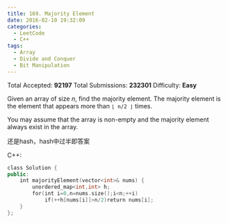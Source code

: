 ```yaml
---
title: 169. Majority Element
date: 2016-02-10 19:32:09
categories:
  - LeetCode
  - C++
tags:
  - Array
  - Divide and Conquer
  - Bit Manipulation
---
```


Total Accepted: **92197**
Total Submissions: **232301**
Difficulty: **Easy**

Given an array of size _n_, find the majority element. The majority element is the element that appears more than `⌊ n/2 ⌋` times.

You may assume that the array is non-empty and the majority element always exist in the array.

<!-- more -->

还是hash，hash中过半即答案

C++:

``` cpp
class Solution {
public:
    int majorityElement(vector<int>& nums) {
        unordered_map<int,int> h;
        for(int i=0,n=nums.size();i<n;++i)
            if(++h[nums[i]]>n/2)return nums[i];
    }
};
```